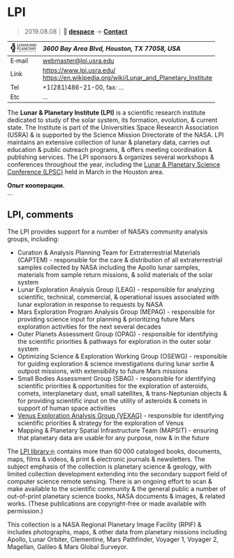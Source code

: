 # LPI
> 2019.08.08 ┊ **🚀 [despace](index.md)** → **[Contact](contact.md)**

|[![](f/contact/l/lpi_logo1_thumb.jpg)](f/contact/l/lpi_logo1.png)|*3600 Bay Area Blvd, Houston, TX 77058, USA*|
|:--|:--|
|E‑mail| <webmaster@lpi.usra.edu> |
|Link| <https://www.lpi.usra.edu/><br> <https://en.wikipedia.org/wiki/Lunar_and_Planetary_Institute> |
|Tel| +1(281)486-21-00, fax: … |
|Etc| … |

The **Lunar & Planetary Institute (LPI)** is a scientific research institute dedicated to study of the solar system, its formation, evolution, & current state. The Institute is part of the Universities Space Research Association (USRA) & is supported by the Science Mission Directorate of the NASA. LPI maintains an extensive collection of lunar & planetary data, carries out education & public outreach programs, & offers meeting coordination & publishing services. The LPI sponsors & organizes several workshops & conferences throughout the year, including the [Lunar & Planetary Science Conference (LPSC)](lpsc.md) held in March in the Houston area.

**Опыт кооперации.**  
…


<p style="page-break-after:always"> </p>

## LPI, comments

The LPI provides support for a number of NASA’s community analysis groups, including:

   - Curation & Analysis Planning Team for Extraterrestrial Materials (CAPTEM) - responsible for the care & distribution of all extraterrestrial samples collected by NASA including the Apollo lunar samples, materials from sample return missions, & solid materials of the solar system
   - Lunar Exploration Analysis Group (LEAG) - responsible for analyzing scientific, technical, commercial, & operational issues associated with lunar exploration in response to requests by NASA
   - Mars Exploration Program Analysis Group (MEPAG) - responsible for providing science input for planning & prioritizing future Mars exploration activities for the next several decades
   - Outer Planets Assessment Group (OPAG) - responsible for identifying the scientific priorities & pathways for exploration in the outer solar system
   - Optimizing Science & Exploration Working Group (OSEWG) - responsible for guiding exploration & science investigations during lunar sortie & outpost missions, with extensibility to future Mars missions
   - Small Bodies Assessment Group (SBAG) - responsible for identifying scientific priorities & opportunities for the exploration of asteroids, comets, interplanetary dust, small satellites, & trans-Neptunian objects & for providing scientific input on the utility of asteroids & comets in support of human space activities
   - [Venus Exploration Analysis Group (VEXAG)](vexag.md) - responsible for identifying scientific priorities & strategy for the exploration of Venus
   - Mapping & Planetary Spatial Infrastructure Team (MAPSIT) - ensuring that planetary data are usable for any purpose, now & in the future

The [LPI library ⎆](http://www.lpi.usra.edu/library/) contains more than 60 000 cataloged books, documents, maps, films & videos, & print & electronic journals & newsletters. The subject emphasis of the collection is planetary science & geology, with limited collection development extending into the secondary support field of computer science remote sensing. There is an ongoing effort to scan & make available to the scientific community & the general public a number of out-of-print planetary science books, NASA documents & images, & related works. (These publications are copyright-free or made available with permission.)

This collection is a NASA Regional Planetary Image Facility (RPIF) & includes photographs, maps, & other data from planetary missions including Apollo, Lunar Orbiter, Clementine, Mars Pathfinder, Voyager 1, Voyager 2, Magellan, Galileo & Mars Global Surveyor.
